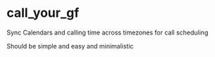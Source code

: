 # call_your_gf


Sync Calendars and calling time across timezones for call scheduling

Should be simple and easy and minimalistic